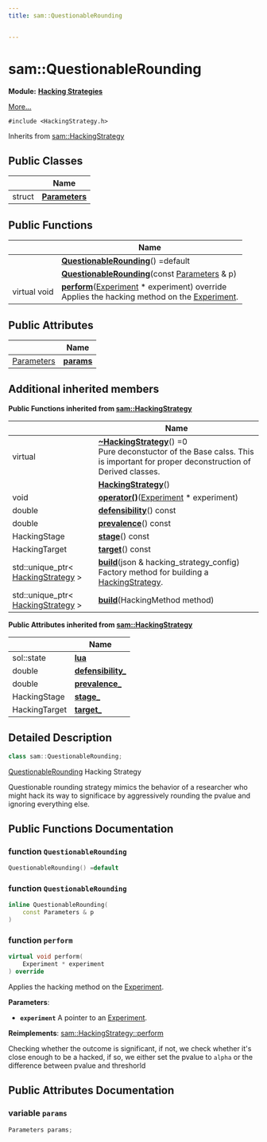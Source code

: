 ```yaml
---
title: sam::QuestionableRounding


---
```


# sam::QuestionableRounding


**Module:** **[Hacking Strategies](/doxygen/Modules/group___hacking_strategies/)**

 [More...](#detailed-description)


`#include <HackingStrategy.h>`


Inherits from [sam::HackingStrategy](/doxygen/Classes/classsam_1_1_hacking_strategy/)



## Public Classes

|                | Name           |
| -------------- | -------------- |
| struct | **[Parameters](/doxygen/Classes/structsam_1_1_questionable_rounding_1_1_parameters/)**  |








## Public Functions

|                | Name           |
| -------------- | -------------- |
|  | **[QuestionableRounding](/doxygen/Classes/classsam_1_1_questionable_rounding/#function-questionablerounding)**() =default  |
|  | **[QuestionableRounding](/doxygen/Classes/classsam_1_1_questionable_rounding/#function-questionablerounding)**(const [Parameters](/doxygen/Classes/structsam_1_1_questionable_rounding_1_1_parameters/) & p)  |
| virtual void | **[perform](/doxygen/Classes/classsam_1_1_questionable_rounding/#function-perform)**([Experiment](/doxygen/Classes/classsam_1_1_experiment/) * experiment) override <br>Applies the hacking method on the [Experiment](/doxygen/Classes/classsam_1_1_experiment/).  |


## Public Attributes

|                | Name           |
| -------------- | -------------- |
| [Parameters](/doxygen/Classes/structsam_1_1_questionable_rounding_1_1_parameters/) | **[params](/doxygen/Classes/classsam_1_1_questionable_rounding/#variable-params)**  |




## Additional inherited members










**Public Functions inherited from [sam::HackingStrategy](/doxygen/Classes/classsam_1_1_hacking_strategy/)**

|                | Name           |
| -------------- | -------------- |
| virtual  | **[~HackingStrategy](/doxygen/Classes/classsam_1_1_hacking_strategy/#function-~hackingstrategy)**() =0 <br>Pure deconstuctor of the Base calss. This is important for proper deconstruction of Derived classes.  |
|  | **[HackingStrategy](/doxygen/Classes/classsam_1_1_hacking_strategy/#function-hackingstrategy)**()  |
| void | **[operator()](/doxygen/Classes/classsam_1_1_hacking_strategy/#function-operator())**([Experiment](/doxygen/Classes/classsam_1_1_experiment/) * experiment)  |
| double | **[defensibility](/doxygen/Classes/classsam_1_1_hacking_strategy/#function-defensibility)**() const  |
| double | **[prevalence](/doxygen/Classes/classsam_1_1_hacking_strategy/#function-prevalence)**() const  |
| HackingStage | **[stage](/doxygen/Classes/classsam_1_1_hacking_strategy/#function-stage)**() const  |
| HackingTarget | **[target](/doxygen/Classes/classsam_1_1_hacking_strategy/#function-target)**() const  |
| std::unique_ptr< [HackingStrategy](/doxygen/Classes/classsam_1_1_hacking_strategy/) > | **[build](/doxygen/Classes/classsam_1_1_hacking_strategy/#function-build)**(json & hacking_strategy_config) <br>Factory method for building a [HackingStrategy](/doxygen/Classes/classsam_1_1_hacking_strategy/).  |
| std::unique_ptr< [HackingStrategy](/doxygen/Classes/classsam_1_1_hacking_strategy/) > | **[build](/doxygen/Classes/classsam_1_1_hacking_strategy/#function-build)**(HackingMethod method)  |


**Public Attributes inherited from [sam::HackingStrategy](/doxygen/Classes/classsam_1_1_hacking_strategy/)**

|                | Name           |
| -------------- | -------------- |
| sol::state | **[lua](/doxygen/Classes/classsam_1_1_hacking_strategy/#variable-lua)**  |
| double | **[defensibility_](/doxygen/Classes/classsam_1_1_hacking_strategy/#variable-defensibility_)**  |
| double | **[prevalence_](/doxygen/Classes/classsam_1_1_hacking_strategy/#variable-prevalence_)**  |
| HackingStage | **[stage_](/doxygen/Classes/classsam_1_1_hacking_strategy/#variable-stage_)**  |
| HackingTarget | **[target_](/doxygen/Classes/classsam_1_1_hacking_strategy/#variable-target_)**  |





## Detailed Description

```cpp
class sam::QuestionableRounding;
```



























[QuestionableRounding](/doxygen/Classes/classsam_1_1_questionable_rounding/) Hacking Strategy

Questionable rounding strategy mimics the behavior of a researcher who might hack its way to significace by aggressively rounding the pvalue and ignoring everything else. 









## Public Functions Documentation

### function `QuestionableRounding`

```cpp
QuestionableRounding() =default
```





























### function `QuestionableRounding`

```cpp
inline QuestionableRounding(
    const Parameters & p
)
```





























### function `perform`

```cpp
virtual void perform(
    Experiment * experiment
) override
```

Applies the hacking method on the [Experiment](/doxygen/Classes/classsam_1_1_experiment/). 

**Parameters**: 

  * **`experiment`** A pointer to an [Experiment](/doxygen/Classes/classsam_1_1_experiment/). 

























**Reimplements**: [sam::HackingStrategy::perform](/doxygen/Classes/classsam_1_1_hacking_strategy/#function-perform)



Checking whether the outcome is significant, if not, we check whether it's close enough to be a hacked, if so, we either set the pvalue to `alpha` or the difference between pvalue and threshorld



## Public Attributes Documentation

### variable `params`

```cpp
Parameters params;
```

































